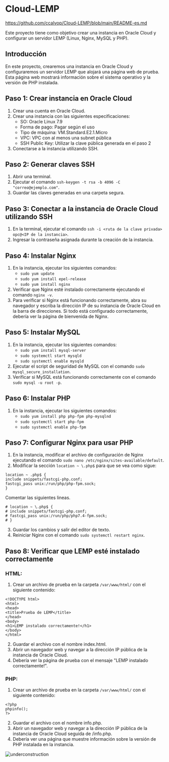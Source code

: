 # Cloud-LEMP

https://github.com/ccalvop/Cloud-LEMP/blob/main/README-es.md

Este proyecto tiene como objetivo crear una instancia en Oracle Cloud y configurar un servidor LEMP (Linux, Nginx, MySQL y PHP).

## Introducción

En este proyecto, crearemos una instancia en Oracle Cloud y configuraremos un servidor LEMP que alojará una página web de prueba. Esta página web mostrará información sobre el sistema operativo y la versión de PHP instalada.

## Paso 1: Crear instancia en Oracle Cloud

1. Crear una cuenta en Oracle Cloud.
2. Crear una instancia con las siguientes especificaciones:
   - SO: Oracle Linux 7.9
   - Forma de pago: Pagar según el uso
   - Tipo de máquina: VM.Standard.E2.1.Micro
   - VPC: VPC con al menos una subnet pública
   - SSH Public Key: Utilizar la clave pública generada en el paso 2
3. Conectarse a la instancia utilizando SSH.

## Paso 2: Generar claves SSH

1. Abrir una terminal.
2. Ejecutar el comando `ssh-keygen -t rsa -b 4096 -C "correo@ejemplo.com"`.
3. Guardar las claves generadas en una carpeta segura.

## Paso 3: Conectar a la instancia de Oracle Cloud utilizando SSH

1. En la terminal, ejecutar el comando `ssh -i <ruta de la clave privada> opc@<IP de la instancia>`.
2. Ingresar la contraseña asignada durante la creación de la instancia.

## Paso 4: Instalar Nginx

1. En la instancia, ejecutar los siguientes comandos:
   - `sudo yum update`
   - `sudo yum install epel-release`
   - `sudo yum install nginx`
2. Verificar que Nginx esté instalado correctamente ejecutando el comando `nginx -v`.
3. Para verificar si Nginx está funcionando correctamente, abra su navegador y escriba la dirección IP de su instancia de Oracle Cloud en la barra de direcciones. Si todo está configurado correctamente, debería ver la página de bienvenida de Nginx.

## Paso 5: Instalar MySQL

1. En la instancia, ejecutar los siguientes comandos:
   - `sudo yum install mysql-server`
   - `sudo systemctl start mysqld`
   - `sudo systemctl enable mysqld`
2. Ejecutar el script de seguridad de MySQL con el comando `sudo mysql_secure_installation`.
3. Verificar si MySQL está funcionando correctamente con el comando `sudo mysql -u root -p`.

## Paso 6: Instalar PHP

1. En la instancia, ejecutar los siguientes comandos:
   - `sudo yum install php php-fpm php-mysqlnd`
   - `sudo systemctl start php-fpm`
   - `sudo systemctl enable php-fpm`

## Paso 7: Configurar Nginx para usar PHP

1. En la instancia, modificar el archivo de configuración de Nginx ejecutando el comando `sudo nano /etc/nginx/sites-available/default`.
2. Modificar la sección `location ~ \.php$` para que se vea como sigue:
```
location ~ .php$ {
include snippets/fastcgi-php.conf;
fastcgi_pass unix:/run/php/php-fpm.sock;
}
```
Comentar las siguientes lineas.
```
# location ~ \.php$ {
# include snippets/fastcgi-php.conf;
# fastcgi_pass unix:/run/php/php7.4-fpm.sock;
# }
```
3. Guardar los cambios y salir del editor de texto.
4. Reiniciar Nginx con el comando `sudo systemctl restart nginx`.

## Paso 8: Verificar que LEMP esté instalado correctamente

### HTML:
1. Crear un archivo de prueba en la carpeta `/var/www/html/` con el siguiente contenido:
```
<!DOCTYPE html>
<html>
<head>
<title>Prueba de LEMP</title>
</head>
<body>
<h1>LEMP instalado correctamente!</h1>
</body>
</html>
```
2. Guardar el archivo con el nombre index.html.
3. Abrir un navegador web y navegar a la dirección IP pública de la instancia de Oracle Cloud.
4. Debería ver la página de prueba con el mensaje "LEMP instalado correctamente!".

### PHP:
1. Crear un archivo de prueba en la carpeta `/var/www/html/` con el siguiente contenido:
```
<?php
phpinfo();
?>
```
2. Guardar el archivo con el nombre info.php.
3. Abrir un navegador web y navegar a la dirección IP pública de la instancia de Oracle Cloud seguida de /info.php.
4. Debería ver una página que muestre información sobre la versión de PHP instalada en la instancia.

![underconstruction](https://user-images.githubusercontent.com/126183973/233772660-9852d42d-6439-4dac-b2f0-91510ff65cfe.jpg)

